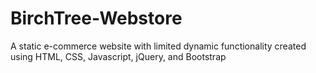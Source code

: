 # BirchTree-Webstore
A static e-commerce website with limited dynamic functionality created using HTML, CSS, Javascript, jQuery, and Bootstrap
